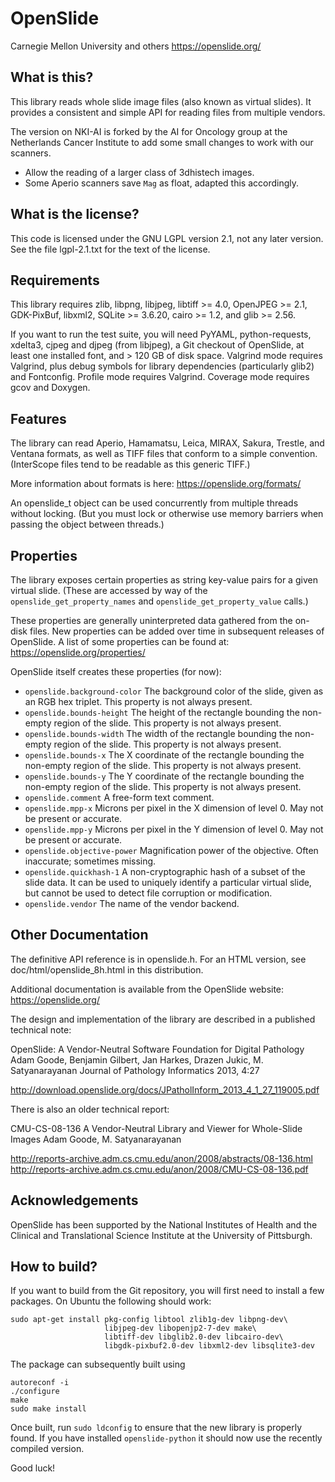 OpenSlide
=========

Carnegie Mellon University and others
https://openslide.org/



What is this?
-------------

This library reads whole slide image files (also known as virtual slides).
It provides a consistent and simple API for reading files from multiple
vendors.

The version on NKI-AI is forked by the AI for Oncology group at the Netherlands 
Cancer Institute to add some small changes to work with our scanners.
* Allow the reading of a larger class of 3dhistech images.
* Some Aperio scanners save `Mag` as float, adapted this accordingly.


What is the license?
--------------------

This code is licensed under the GNU LGPL version 2.1, not any later version.
See the file lgpl-2.1.txt for the text of the license.


Requirements
------------

This library requires zlib, libpng, libjpeg, libtiff >= 4.0, OpenJPEG >= 2.1,
GDK-PixBuf, libxml2, SQLite >= 3.6.20, cairo >= 1.2, and glib >= 2.56.

If you want to run the test suite, you will need PyYAML, python-requests,
xdelta3, cjpeg and djpeg (from libjpeg), a Git checkout of OpenSlide,
at least one installed font, and > 120 GB of disk space.  Valgrind mode
requires Valgrind, plus debug symbols for library dependencies (particularly
glib2) and Fontconfig.  Profile mode requires Valgrind.  Coverage mode
requires gcov and Doxygen.


Features
--------

The library can read Aperio, Hamamatsu, Leica, MIRAX, Sakura, Trestle,
and Ventana formats, as well as TIFF files that conform to a simple
convention. (InterScope files tend to be readable as this generic TIFF.)

More information about formats is here:
https://openslide.org/formats/

An openslide_t object can be used concurrently from multiple threads
without locking. (But you must lock or otherwise use memory barriers
when passing the object between threads.)


Properties
----------

The library exposes certain properties as string key-value pairs for
a given virtual slide. (These are accessed by way of the
`openslide_get_property_names` and `openslide_get_property_value` calls.)

These properties are generally uninterpreted data gathered from the
on-disk files. New properties can be added over time in subsequent releases
of OpenSlide. A list of some properties can be found at:
https://openslide.org/properties/

OpenSlide itself creates these properties (for now):

 * `openslide.background-color`
   The background color of the slide, given as an RGB hex triplet.
   This property is not always present.
 * `openslide.bounds-height`
   The height of the rectangle bounding the non-empty region of the slide.
   This property is not always present.
 * `openslide.bounds-width`
   The width of the rectangle bounding the non-empty region of the slide.
   This property is not always present.
 * `openslide.bounds-x`
   The X coordinate of the rectangle bounding the non-empty region of the
   slide. This property is not always present.
 * `openslide.bounds-y`
   The Y coordinate of the rectangle bounding the non-empty region of the
   slide. This property is not always present.
 * `openslide.comment`
   A free-form text comment.
 * `openslide.mpp-x`
   Microns per pixel in the X dimension of level 0. May not be present or
   accurate.
 * `openslide.mpp-y`
   Microns per pixel in the Y dimension of level 0. May not be present or
   accurate.
 * `openslide.objective-power`
   Magnification power of the objective. Often inaccurate; sometimes missing.
 * `openslide.quickhash-1`
   A non-cryptographic hash of a subset of the slide data. It can be used
   to uniquely identify a particular virtual slide, but cannot be used
   to detect file corruption or modification.
 * `openslide.vendor`
   The name of the vendor backend.


Other Documentation
-------------------

The definitive API reference is in openslide.h. For an HTML version, see
doc/html/openslide_8h.html in this distribution.

Additional documentation is available from the OpenSlide website:
https://openslide.org/

The design and implementation of the library are described in a published
technical note:

 OpenSlide: A Vendor-Neutral Software Foundation for Digital Pathology
 Adam Goode, Benjamin Gilbert, Jan Harkes, Drazen Jukic, M. Satyanarayanan
 Journal of Pathology Informatics 2013, 4:27

 http://download.openslide.org/docs/JPatholInform_2013_4_1_27_119005.pdf

There is also an older technical report:

 CMU-CS-08-136
 A Vendor-Neutral Library and Viewer for Whole-Slide Images
 Adam Goode, M. Satyanarayanan

 http://reports-archive.adm.cs.cmu.edu/anon/2008/abstracts/08-136.html
 http://reports-archive.adm.cs.cmu.edu/anon/2008/CMU-CS-08-136.pdf


Acknowledgements
----------------

OpenSlide has been supported by the National Institutes of Health and
the Clinical and Translational Science Institute at the University of
Pittsburgh.


How to build?
-------------

If you want to build from the Git repository, you will first need to install a few packages. 
On Ubuntu the following should work:

```
sudo apt-get install pkg-config libtool zlib1g-dev libpng-dev\
                     libjpeg-dev libopenjp2-7-dev make\
                     libtiff-dev libglib2.0-dev libcairo-dev\
                     libgdk-pixbuf2.0-dev libxml2-dev libsqlite3-dev
```
The package can subsequently built using


```
autoreconf -i
./configure
make
sudo make install
```
Once built, run `sudo ldconfig` to ensure that the new library is properly found.
If you have installed `openslide-python` it should now use the recently compiled version.


Good luck!
